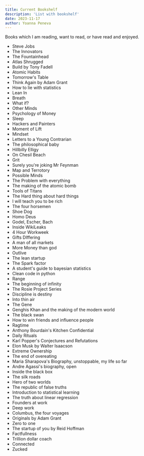 ```yaml
---
title: Current Bookshelf
description: 'List with bookshelf'
date: 2023-11-17
author: Yoanna Peneva
---
```


Books which I am reading, want to read, or have read and enjoyed. 


- Steve Jobs
- The Innovators
- The Fountainhead
- Atlas Shrugged
- Build by Tony Fadell
- Atomic Habits
- Tomorrow's Table
- Think Again by Adam Grant
- How to lie with statistics
- Lean In
- Breath
- What if?
- Other Minds
- Psychology of Money
- Sleep
- Hackers and Painters
- Moment of Lift
- Mindset
- Letters to a Young Contrarian
- The philosophical baby
- Hillbilly Elligy
- On Chesil Beach
- Grit
- Surely you're joking Mr Feynman
- Map and Terrotory
- Possible Minds
- The Problem with everything
- The making of the atomic bomb
- Tools of Titans
- The Hard thing about hard things
- I will teach you to be rich
- The four horsemen
- Shoe Dog
- Homo Deus
- Godel, Escher, Bach
- Inside WikiLeaks
- 4 Hour Workweek
- Gifts DIffering
- A man of all markets
- More Money than god
- Outlive
- The lean startup
- The Spark factor
- A student's guide to bayesian statistics
- Clean code in python
- Range
- The beginning of infinity
- The Rosie Project Series
- Discipline is destiny
- Into thin air
- The Gene
- Genghis Khan and the making of the modern world
- The black swan
- How to win friends and influence people
- Ragtime
- Anthony Bourdain's Kitchen Confidential
- Daily Rituals
- Karl Popper's Conjectures and Refutations
- Elon Musk by Walter Isaacson
- Extreme Ownership
- The end of overeating
- Maria Sharapova's Biography, unstoppable, my life so far
- Andre Agassi's biography, open
- Inside the black box
- The silk roads
- Hero of two worlds
- The republic of false truths
- Introduction to statistical learning
- The truth about linear regression
- Founders at work
- Deep work
- Columbus, the four voyages
- Originals by Adam Grant
- Zero to one
- The startup of you by Reid Hoffman
- Factfullness
- Trillion dollar coach
- Connected
- Zucked